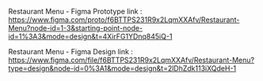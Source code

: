 Restaurant Menu - Figma Prototype link : https://www.figma.com/proto/f6BTTPS231R9x2LqmXXAfv/Restaurant-Menu?node-id=1-3&starting-point-node-id=1%3A3&mode=design&t=4XirFG1YDnq845iQ-1

Restaurant Menu - Figma Design link : https://www.figma.com/file/f6BTTPS231R9x2LqmXXAfv/Restaurant-Menu?type=design&node-id=0%3A1&mode=design&t=2lDhZdk113iXQdeH-1
